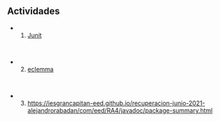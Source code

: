 ## Actividades
* 1. [Junit](./src/com/eed/RA3/Junit/junitrecu/README.MD)
<br>

* 2. [eclemma](./src/com/eed/RA3/Eclemma/eclemmarecu/README.md)
<br>

* 3. https://iesgrancapitan-eed.github.io/recuperacion-junio-2021-alejandrorabadan/com/eed/RA4/javadoc/package-summary.html
<br>
